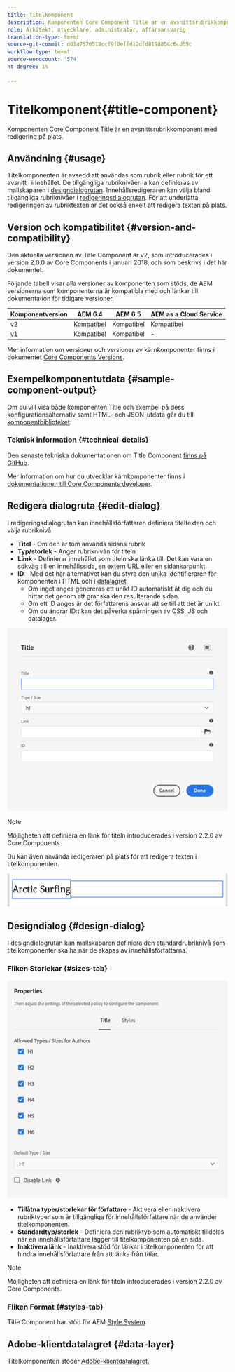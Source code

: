 ```yaml
---
title: Titelkomponent
description: Komponenten Core Component Title är en avsnittsrubrikkomponent med redigering på plats.
role: Arkitekt, utvecklare, administratör, affärsansvarig
translation-type: tm+mt
source-git-commit: d01a7576518ccf9f0effd12dfd8198854c6cd55c
workflow-type: tm+mt
source-wordcount: '574'
ht-degree: 1%

---
```



# Titelkomponent{#title-component}

Komponenten Core Component Title är en avsnittsrubrikkomponent med redigering på plats.

## Användning {#usage}

Titelkomponenten är avsedd att användas som rubrik eller rubrik för ett avsnitt i innehållet. De tillgängliga rubriknivåerna kan definieras av mallskaparen i [designdialogrutan](#design-dialog). Innehållsredigeraren kan välja bland tillgängliga rubriknivåer i [redigeringsdialogrutan](#edit-dialog). För att underlätta redigeringen av rubriktexten är det också enkelt att redigera texten på plats.

## Version och kompatibilitet {#version-and-compatibility}

Den aktuella versionen av Title Component är v2, som introducerades i version 2.0.0 av Core Components i januari 2018, och som beskrivs i det här dokumentet.

Följande tabell visar alla versioner av komponenten som stöds, de AEM versionerna som komponenterna är kompatibla med och länkar till dokumentation för tidigare versioner.

| Komponentversion | AEM 6.4 | AEM 6.5 | AEM as a Cloud Service |
|---|---|---|---|
| v2 | Kompatibel | Kompatibel | Kompatibel |
| [v1](v1/title-v1.md) | Kompatibel | Kompatibel | - |

Mer information om versioner och versioner av kärnkomponenter finns i dokumentet [Core Components Versions](/help/versions.md).

## Exempelkomponentutdata {#sample-component-output}

Om du vill visa både komponenten Title och exempel på dess konfigurationsalternativ samt HTML- och JSON-utdata går du till [komponentbiblioteket](https://adobe.com/go/aem_cmp_library_title).

### Teknisk information {#technical-details}

Den senaste tekniska dokumentationen om Title Component [finns på GitHub](https://adobe.com/go/aem_cmp_tech_title_v2).

Mer information om hur du utvecklar kärnkomponenter finns i [dokumentationen till Core Components developer](/help/developing/overview.md).

## Redigera dialogruta {#edit-dialog}

I redigeringsdialogrutan kan innehållsförfattaren definiera titeltexten och välja rubriknivå.

* **Titel**  - Om den är tom används sidans rubrik
* **Typ/storlek**  - Anger rubriknivån för titeln
* **Länk**  - Definierar innehållet som titeln ska länka till. Det kan vara en sökväg till en innehållssida, en extern URL eller en sidankarpunkt.
* **ID**  - Med det här alternativet kan du styra den unika identifieraren för komponenten i HTML och i  [datalagret](/help/developing/data-layer/overview.md).
   * Om inget anges genereras ett unikt ID automatiskt åt dig och du hittar det genom att granska den resulterande sidan.
   * Om ett ID anges är det författarens ansvar att se till att det är unikt.
   * Om du ändrar ID:t kan det påverka spårningen av CSS, JS och datalager.

![Redigeringsdialogrutan för titelkomponent](/help/assets/title-edit.png)

>[!NOTE]
>
>Möjligheten att definiera en länk för titeln introducerades i version 2.2.0 av Core Components.

Du kan även använda redigeraren på plats för att redigera texten i titelkomponenten.

![In-place editing of Title Component](/help/assets/title-edit-inline.png)

## Designdialog {#design-dialog}

I designdialogrutan kan mallskaparen definiera den standardrubriknivå som titelkomponenter ska ha när de skapas av innehållsförfattarna.

### Fliken Storlekar {#sizes-tab}

![Title Components&#39;&#39;s design dialog](/help/assets/title-design.png)

* **Tillåtna typer/storlekar för författare**  - Aktivera eller inaktivera rubriktyper som är tillgängliga för innehållsförfattare när de använder titelkomponenten.
* **Standardtyp/storlek** - Definiera den rubriktyp som automatiskt tilldelas när en innehållsförfattare lägger till titelkomponenten på en sida.
* **Inaktivera länk** - Inaktivera stöd för länkar i titelkomponenten för att hindra innehållsförfattare från att länka från titlar.

>[!NOTE]
>
>Möjligheten att definiera en länk för titeln introducerades i version 2.2.0 av Core Components.

### Fliken Format {#styles-tab}

Title Component har stöd för AEM [Style System](/help/get-started/authoring.md#component-styling).

## Adobe-klientdatalagret {#data-layer}

Titelkomponenten stöder [Adobe-klientdatalagret.](/help/developing/data-layer/overview.md)
